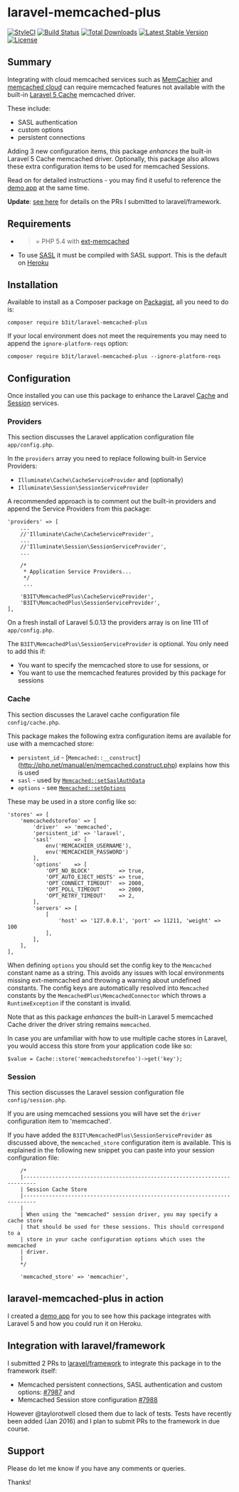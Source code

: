 # laravel-memcached-plus
[![StyleCI](https://styleci.io/repos/31662516/shield?style=flat)](https://styleci.io/repos/31662516)
[![Build Status](https://travis-ci.org/b3it/laravel-memcached-plus.svg?branch=master)](https://travis-ci.org/b3it/laravel-memcached-plus)
[![Total Downloads](https://poser.pugx.org/b3it/laravel-memcached-plus/downloads)](https://packagist.org/packages/b3it/laravel-memcached-plus)
[![Latest Stable Version](https://poser.pugx.org/b3it/laravel-memcached-plus/v/stable)](https://packagist.org/packages/b3it/laravel-memcached-plus)
[![License](https://poser.pugx.org/b3it/laravel-memcached-plus/license)](https://packagist.org/packages/b3it/laravel-memcached-plus)

## Summary

Integrating with cloud memcached services such as [MemCachier](https://www.memcachier.com/) and
[memcached cloud](https://redislabs.com/memcached-cloud) can require memcached features not available
with the built-in [Laravel 5 Cache](http://laravel.com/docs/5.0/cache) memcached driver.

These include:

* SASL authentication 
* custom options
* persistent connections

Adding 3 new configuration items, this package _enhances_ the built-in Laravel 5 Cache memcached driver.
Optionally, this package also allows these extra configuration items to be used for memcached
Sessions.

Read on for detailed instructions - you may find it useful to reference the
[demo app](https://github.com/b3it/laravel-memcached-plus-app) at the same time.

__Update__: [see here](#user-content-integration-with-laravelframework) for details on the PRs I submitted to laravel/framework.

## Requirements

* >= PHP 5.4 with [ext-memcached](http://php.net/manual/en/book.memcached.php)
* To use [SASL](http://docs.php.net/manual/en/memcached.setsaslauthdata.php) it must be compiled with
SASL support. This is the default on [Heroku](https://devcenter.heroku.com/articles/php-support)

## Installation

Available to install as a Composer package on
[Packagist](https://packagist.org/packages/b3it/laravel-memcached-plus), all you need to do is:

`composer require b3it/laravel-memcached-plus`

If your local environment does not meet the requirements you may need to append the
`ignore-platform-reqs` option:

`composer require b3it/laravel-memcached-plus --ignore-platform-reqs`

## Configuration

Once installed you can use this package to enhance the Laravel
[Cache](http://laravel.com/docs/5.0/cache) and [Session](http://laravel.com/docs/5.0/session)
services.

### Providers

This section discusses the Laravel application configuration file `app/config.php`.

In the `providers` array you need to replace following built-in Service Providers:

 * `Illuminate\Cache\CacheServiceProvider` and (optionally)
 * `Illuminate\Session\SessionServiceProvider`

A recommended approach is to comment out the built-in providers and append the
Service Providers from this package:

```
'providers' => [
    ...
    //'Illuminate\Cache\CacheServiceProvider',
    ...
    //'Illuminate\Session\SessionServiceProvider',
    ...

    /*
     * Application Service Providers...
     */
     ...

    'B3IT\MemcachedPlus\CacheServiceProvider',
    'B3IT\MemcachedPlus\SessionServiceProvider',
],
```

On a fresh install of Laravel 5.0.13 the providers array is on line 111 of `app/config.php`.

The `B3IT\MemcachedPlus\SessionServiceProvider` is optional. You only need to add this if:

* You want to specify the memcached store to use for sessions, or
* You want to use the memcached features provided by this package for sessions

### Cache

This section discusses the Laravel cache configuration file `config/cache.php`.

This package makes the following extra configuration items are available for use with a memcached store:

* `persistent_id` - [`Memcached::__construct`] (http://php.net/manual/en/memcached.construct.php)
explains how this is used
* `sasl` - used by [`Memcached::setSaslAuthData`](http://php.net/manual/en/memcached.setsaslauthdata.php)
* `options` - see [`Memcached::setOptions`](http://php.net/manual/en/memcached.setoptions.php)

These may be used in a store config like so:

```
'stores' => [
    'memcachedstorefoo' => [
        'driver'  => 'memcached',
        'persistent_id' => 'laravel',
        'sasl'       => [
            env('MEMCACHIER_USERNAME'),
            env('MEMCACHIER_PASSWORD')
        ],
        'options'    => [
            'OPT_NO_BLOCK'         => true,
            'OPT_AUTO_EJECT_HOSTS' => true,
            'OPT_CONNECT_TIMEOUT'  => 2000,
            'OPT_POLL_TIMEOUT'     => 2000,
            'OPT_RETRY_TIMEOUT'    => 2,
        ],
        'servers' => [
            [
                'host' => '127.0.0.1', 'port' => 11211, 'weight' => 100
            ],
        ],
    ],
],
```

When defining `options` you should set the config key to the `Memcached` constant name as a string.
This avoids any issues with local environments missing ext-memcached and throwing a warning about
undefined constants. The config keys are automatically resolved into `Memcached` constants by the
`MemcachedPlus\MemcachedConnector` which throws a `RuntimeException` if the constant is invalid.

Note that as this package _enhances_ the built-in Laravel 5 memcached Cache driver the driver string
remains `memcached`.

In case you are unfamiliar with how to use multiple cache stores in Laravel, you would access
this store from your application code like so:

```
$value = Cache::store('memcachedstorefoo')->get('key');
```

### Session

This section discusses the Laravel session configuration file `config/session.php`.

If you are using memcached sessions you will have set the `driver` configuration item to 'memcached'.

If you have added the `B3IT\MemcachedPlus\SessionServiceProvider` as discussed above, the
`memcached_store` configuration item is available. This is explained in the following new snippet
you can paste into your session configuration file:

```
    /*
    |--------------------------------------------------------------------------
    | Session Cache Store
    |--------------------------------------------------------------------------
    |
    | When using the "memcached" session driver, you may specify a cache store
    | that should be used for these sessions. This should correspond to a
    | store in your cache configuration options which uses the memcached
    | driver.
    |
    */

    'memcached_store' => 'memcachier',
```

## laravel-memcached-plus in action

I created a [demo app](https://github.com/b3it/laravel-memcached-plus-app) for you to see
how this package integrates with Laravel 5 and how you could run it on Heroku.


## Integration with laravel/framework

I submitted 2 PRs to [laravel/framework](https://github.com/laravel/framework) to integrate this package in to the framework itself:
* Memcached persistent connections, SASL authentication and custom options: [#7987](https://github.com/laravel/framework/pull/7987) and
* Memcached Session store configuration [#7988](https://github.com/laravel/framework/pull/7988)

However @taylorotwell closed them due to lack of tests. Tests have recently been added (Jan 2016) and I plan to submit PRs to the framework in due course.

## Support

Please do let me know if you have any comments or queries.

Thanks!
